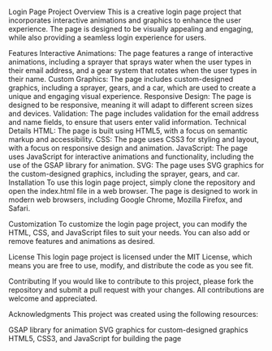 Login Page Project
Overview
This is a creative login page project that incorporates interactive animations and graphics to enhance the user experience. The page is designed to be visually appealing and engaging, while also providing a seamless login experience for users.

Features
Interactive Animations: The page features a range of interactive animations, including a sprayer that sprays water when the user types in their email address, and a gear system that rotates when the user types in their name.
Custom Graphics: The page includes custom-designed graphics, including a sprayer, gears, and a car, which are used to create a unique and engaging visual experience.
Responsive Design: The page is designed to be responsive, meaning it will adapt to different screen sizes and devices.
Validation: The page includes validation for the email address and name fields, to ensure that users enter valid information.
Technical Details
HTML: The page is built using HTML5, with a focus on semantic markup and accessibility.
CSS: The page uses CSS3 for styling and layout, with a focus on responsive design and animation.
JavaScript: The page uses JavaScript for interactive animations and functionality, including the use of the GSAP library for animation.
SVG: The page uses SVG graphics for the custom-designed graphics, including the sprayer, gears, and car.
Installation
To use this login page project, simply clone the repository and open the index.html file in a web browser. The page is designed to work in modern web browsers, including Google Chrome, Mozilla Firefox, and Safari.

Customization
To customize the login page project, you can modify the HTML, CSS, and JavaScript files to suit your needs. You can also add or remove features and animations as desired.

License
This login page project is licensed under the MIT License, which means you are free to use, modify, and distribute the code as you see fit.

Contributing
If you would like to contribute to this project, please fork the repository and submit a pull request with your changes. All contributions are welcome and appreciated.

Acknowledgments
This project was created using the following resources:

GSAP library for animation
SVG graphics for custom-designed graphics
HTML5, CSS3, and JavaScript for building the page
